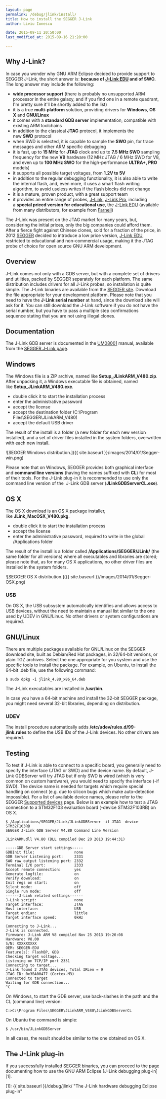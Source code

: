 ```yaml
---
layout: page
permalink: /debug/jlink/install/
title: How to install the SEGGER J-Link
author: Liviu Ionescu

date: 2015-09-11 20:50:00
last_modified_at: 2015-09-16 21:28:00

---
```


## Why J-Link?

In case you wonder why GNU ARM Eclipse decided to provide support to SEGGER J-Link, the short answer is: **because of [J-Link EDU](http://www.segger.com/j-link-edu.html) and of SWO.** The long answer may include the following:

* **wide processor support** (there is probably no unsupported ARM processor in the entire galaxy, and if you find one in a remote quadrant, I'm pretty sure it'll be shortly added to the list)
* it is a true **multi-platform** solution, providing drivers for **Windows**, **OS X** and **GNU/Linux**
* it comes with a **standard GDB server** implementation, compatible with existing ARM toolchains
* in addition to the classical **JTAG** protocol, it implements the new **SWD** protocol
* when SWD is selected, it is capable to sample the **SWO** pin, for trace messages and other ARM specific debugging
* it is fast, up to **15 MHz** for **JTAG** clock and up to **7.5 MHz SWO** sampling frequency for the new **V9** hardware (12 MHz JTAG / 6 MHz SWO for V8, and even up to **100 MHz SWO** for the high-performance **ULTRA+, PRO** models)
* it supports all possible target voltages, from **1.2V to 5V**
* in addition to the regular debugging functionality, it is also able to write the internal flash, and, even more, it uses a smart flash writing algorithm, to avoid useless writes if the flash blocks did not change
* it is a mature, proven product, with a great support team
* it provides an entire range of probes, [J-Link](http://www.segger.com/jlink_base.html), [J-Link Pro](http://www.segger.com/jlink-pro.html), including a **special priced version for educational use**, the [J-Link EDU](http://www.segger.com/j-link-edu.html) (available from many distributors, for example from [Farnell](http://uk.farnell.com/segger/8-08-90-j-link-edu/jtag-emulator-j-link-edu-usb/dp/2098545))

The J-Link was present on the JTAG market for many years, but, considering the initial prices, only the big companies could afford them. After a fierce fight against Chinese clones, sold for a fraction of the price, in 2012 [SEGGER](http://www.segger.com/) decided to introduce a low price version, [J-Link EDU](http://www.segger.com/j-link-edu.html), restricted to educational and non-commercial usage, making it the JTAG probe of choice for open source GNU ARM development.

## Overview

J-Link comes not only with a GDB server, but with a complete set of drivers and utilities, packed by SEGGER separately for each platform. The same distribution includes drivers for all J-Link probes, so installation is quite simple. The J-Link binaries are available from the [SEGGER site](http://www.segger.com/jlink-software.html). Download the file appropriate for your development platform. Please note that you need to have the **J-Link serial number** at hand, since the download site will ask for it. You can still download the J-Link software if you do not have the serial number, but you have to pass a multiple step confirmations sequence stating that you are not using illegal clones.

## Documentation

The J-Link GDB server is documented in the [UM08001](https://www.segger.com/admin/uploads/productDocs/UM08001_JLink.pdf) manual, available from the [SEGGER J-Link page](http://www.segger.com/jlink-software.html).

## Windows

The Windows file is a ZIP archive, named like **Setup\_JLinkARM\_V480.zip**. After unpacking it, a Windows executable file is obtained, named like **Setup\_JLinkARM\_V480.exe**.

* double click it to start the installation process
* enter the administrative password
* accept the license
* accept the destination folder (C:\Program Files\SEGGER\JLinkARM_V480)
* accept the default USB driver

The result of the install is a folder (a new folder for each new version installed), and a set of driver files installed in the system folders, overwritten with each new install.

![SEGGER Windows distribution.]({{ site.baseurl }}/images/2014/01/Segger-win.png)


Please note that on Windows, SEGGER provides both graphical interface and **command line versions** (having the names suffixed with **CL**) for most of their tools. For the J-Link plug-in it is recommended to use only the command line version of the  J-Link GDB server (**JLinkGDBServerCL.exe**).

## OS X

The OS X download is an OS X package installer, like **JLink\_MacOSX\_V480.pkg**.

* double click it to start the installation process
* accept the license
* enter the administrative password, required to write in the global /Applications folder

The result of the install is a folder called **/Applications/SEGGER/JLink/** (the same folder for all versions) where all executables and libraries are stored; please note that, as for many OS X applications, no other driver files are installed in the system folders.

![SEGGER OS X distribution.]({{ site.baseurl }}/images/2014/01/Segger-OSX.png)


### USB

On OS X, the USB subsystem automatically identifies and allows access to USB devices, without the need to maintain a manual list similar to the one used by UDEV in GNU/Linux. No other drivers or system configurations are required.

## GNU/Linux

There are multiple packages available for GNU/Linux on the SEGGER download site, built as Debian/Red Hat packages, in 32/64-bit versions, or plain TGZ archives. Select the one appropriate for you system and use the specific tools to install the package. For example, on Ubuntu, to install the 64-bit .deb file, use the following command:

	$ sudo dpkg -i jlink_4.80_x86_64.deb

The J-Link executables are installed in **/usr/bin**.

In case you have a 64-bit machine and install the 32-bit SEGGER package, you might need several 32-bit libraries, depending on distribution.

### UDEV

The install procedure automatically adds **/etc/udev/rules.d/99-jlink.rules** to define the USB IDs of the J-Link devices. No other drivers are required.

## Testing

To test if J-Link is able to connect to a specific board, you generally need to specify the interface (JTAG or SWD) and the device name. By default, J-Link GDBServer will try JTAG but if only SWD is wired (which is very common on custom hardware), you would need to specify the interface (-if SWD). The device name is needed for targets which require special handling on connect (e.g. due to silicon bugs which make auto-detection impossible). For a list of available device names, please refer to the SEGGER [Supported devices](http://www.segger.com/jlink_supported_devices.html) page. Below is an example how to test a JTAG connection to a STM32F103 evaluation board (-device STM32F103RB) on OS X.

	$ /Applications/SEGGER/JLink/JLinkGDBServer -if JTAG -device STM32F103RB
	SEGGER J-Link GDB Server V4.80 Command Line Version

	JLinkARM.dll V4.80 (DLL compiled Dec 20 2013 19:44:31)

	-----GDB Server start settings-----
	GDBInit file:                  none
	GDB Server Listening port:     2331
	SWO raw output listening port: 2332
	Terminal I/O port:             2333
	Accept remote connection:      yes
	Generate logfile:              on
	Verify download:               on
	Init regs on start:            on
	Silent mode:                   off
	Single run mode:               off
	------J-Link related settings------
	J-Link script:                 none
	Target interface:              JTAG
	Host interface:                USB
	Target endian:                 little
	Target interface speed:        0kHz

	Connecting to J-Link...
	J-Link is connected.
	Firmware: J-Link ARM V8 compiled Nov 25 2013 19:20:08
	Hardware: V8.00
	S/N: XXXXXXXXX
	OEM: SEGGER-EDU
	Feature(s): FlashBP, GDB
	Checking target voltage...
	Listening on TCP/IP port 2331
	Connecting to target...
	J-Link found 2 JTAG devices, Total IRLen = 9
	JTAG ID: 0x3BA00477 (Cortex-M3)
	Connected to target
	Waiting for GDB connection...
	^C

On Windows, to start the GDB server, use back-slashes in the path and the CL (command line) version:


	C:>C:\Program Files\SEGGER\JLinkARM_V480\JLinkGDBServerCL


On Ubuntu the command is simple:


	$ /usr/bin/JLinkGDBServer


In all cases, the result should be similar to the one obtained on OS X.

## The J-Link plug-in

If you successfully installed SEGGER binaries, you can proceed to the page documenting how to use the GNU ARM Eclipse [J-Link debugging plug-in][1].

 [1]: {{ site.baseurl }}/debug/jlink/ "The J-Link hardware debugging Eclipse plug-in"
